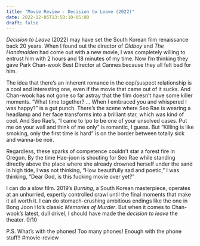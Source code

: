 ```yaml
---
title: "Movie Review - Decision to Leave (2022)"
date: 2022-12-05T13:50:10-05:00
draft: false
---
```

_Decision to Leave_ (2022) may have set the South Korean film renaissance back 20 years. When I found out the director of _Oldboy_ and _The Handmaiden_ had come out with a new movie, I was completely willing to entrust him with 2 hours and 18 minutes of my time. Now I’m thinking they gave Park Chan-wook Best Director at Cannes because they all felt bad for him. 

The idea that there’s an inherent romance in the cop/suspect relationship is a cool and interesting one, even if the movie that came out of it sucks. And Chan-wook has not gone so far astray that the film doesn’t have some killer moments. “What time together? … When I embraced you and whispered I was happy?” is a gut punch. There’s the scene where Seo Rae is wearing a headlamp and her face transforms into a brilliant star, which was kind of cool. And Seo Rae’s, “I came to Ipo to be one of your unsolved cases. Put me on your wall and think of me only” is romantic, I guess. But “Killing is like smoking, only the first time is hard” is on the border between totally sick and wanna-be noir. 

Regardless, these sparks of competence couldn’t star a forest fire in Oregon. By the time Hae-joon is shouting for Seo Rae while standing directly above the place where she already drowned herself under the sand in high tide, I was not thinking, “How beautifully sad and poetic,” I was thinking, “Dear God, is this fucking movie over yet?”

I can do a slow film. 2019’s _Burning_, a South Korean masterpiece, operates at an unhurried, expertly controlled crawl until the final moments that make it all worth it. I can do stomach-crushing ambitious endings like the one in Bong Joon Ho’s classic _Memories of Murder_. But when it comes to Chan-wook’s latest, dull drivel, I should have made the _decision to leave_ the theater. 0/10

P.S. What’s with the phones! Too many phones! Enough with the phone stuff!!
#movie-review
